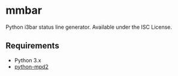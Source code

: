 mmbar
=====

Python i3bar status line generator. Available under the ISC License.

Requirements
------------
* Python 3.x
* [python-mpd2](https://github.com/Mic92/python-mpd2)
